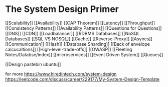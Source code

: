 # The System Design Primer
[[Scalability]]
[[Availability]]
[[CAP Theorem]]
[[Latency]]
[[Throughput]]
[[Consistency Patterns]]
[[Availability Patterns]]
[[Questions for Questions]]
[[DNS]]
[[CDN]]
[[Loadbalancer]]
[[RDBMS Databases]]
[[NoSQL Databases]]
[[SQL VS NOSQL]]
[[Cache]]
[[Reverse-Proxy]]
[[Asyncs]]
[[Communication]]
[[Hash]]
[[Database Sharding]]
[[Back of envelope calcucaltions]]
[[High-level-trade-offs]]
[[OWASP]]
[[Fleeting Notes/Databse/index]]
[[microservices]]
[[Event Driven System]]
[[Queues]]



[[Design pastebin ubuntu]]

for more
https://www.hiredintech.com/system-design
https://leetcode.com/discuss/career/229177/My-System-Design-Template



